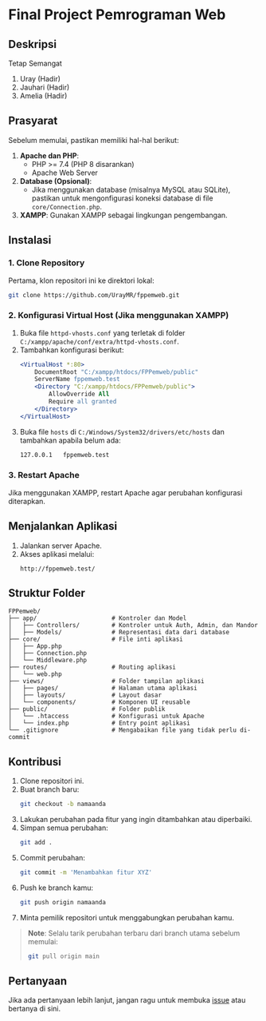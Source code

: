 # Final Project Pemrograman Web

## Deskripsi
Tetap Semangat
1. Uray (Hadir)
2. Jauhari (Hadir)
3. Amelia (Hadir)

## Prasyarat
Sebelum memulai, pastikan memiliki hal-hal berikut:
1. **Apache dan PHP**:
   - PHP >= 7.4 (PHP 8 disarankan)
   - Apache Web Server
2. **Database (Opsional)**:
   - Jika menggunakan database (misalnya MySQL atau SQLite), pastikan untuk mengonfigurasi koneksi database di file `core/Connection.php`.
3. **XAMPP**: Gunakan XAMPP sebagai lingkungan pengembangan.

## Instalasi

### 1. Clone Repository
Pertama, klon repositori ini ke direktori lokal:
```bash
git clone https://github.com/UrayMR/fppemweb.git
```

### 2. Konfigurasi Virtual Host (Jika menggunakan XAMPP)
1. Buka file `httpd-vhosts.conf` yang terletak di folder `C:/xampp/apache/conf/extra/httpd-vhosts.conf`.
2. Tambahkan konfigurasi berikut:
   ```apache
   <VirtualHost *:80>
       DocumentRoot "C:/xampp/htdocs/FPPemweb/public"
       ServerName fppemweb.test
       <Directory "C:/xampp/htdocs/FPPemweb/public">
           AllowOverride All
           Require all granted
       </Directory>
   </VirtualHost>
   ```
3. Buka file `hosts` di `C:/Windows/System32/drivers/etc/hosts` dan tambahkan apabila belum ada:
   ```txt
   127.0.0.1   fppemweb.test
   ```

### 3. Restart Apache
Jika menggunakan XAMPP, restart Apache agar perubahan konfigurasi diterapkan.

## Menjalankan Aplikasi

1. Jalankan server Apache.
2. Akses aplikasi melalui:
   ```
   http://fppemweb.test/
   ```

## Struktur Folder
```
FPPemweb/
├── app/                     # Kontroler dan Model
│   ├── Controllers/         # Kontroler untuk Auth, Admin, dan Mandor
│   ├── Models/              # Representasi data dari database
├── core/                    # File inti aplikasi
│   ├── App.php
│   ├── Connection.php
│   └── Middleware.php
├── routes/                  # Routing aplikasi
│   └── web.php
├── views/                   # Folder tampilan aplikasi
│   ├── pages/               # Halaman utama aplikasi
│   ├── layouts/             # Layout dasar
│   └── components/          # Komponen UI reusable
├── public/                  # Folder publik
│   └── .htaccess            # Konfigurasi untuk Apache
│   └── index.php            # Entry point aplikasi
└── .gitignore               # Mengabaikan file yang tidak perlu di-commit
```

## Kontribusi
1. Clone repositori ini.
2. Buat branch baru:
   ```bash
   git checkout -b namaanda
   ```
3. Lakukan perubahan pada fitur yang ingin ditambahkan atau diperbaiki.
4. Simpan semua perubahan:
   ```bash
   git add .
   ```
5. Commit perubahan:
   ```bash
   git commit -m 'Menambahkan fitur XYZ'
   ```
6. Push ke branch kamu:
   ```bash
   git push origin namaanda
   ```
7. Minta pemilik repositori untuk menggabungkan perubahan kamu.

> **Note**: Selalu tarik perubahan terbaru dari branch utama sebelum memulai:
> ```bash
> git pull origin main
> ```

## Pertanyaan
Jika ada pertanyaan lebih lanjut, jangan ragu untuk membuka [issue](https://github.com/UrayMR/fppemweb/issues) atau bertanya di sini.

